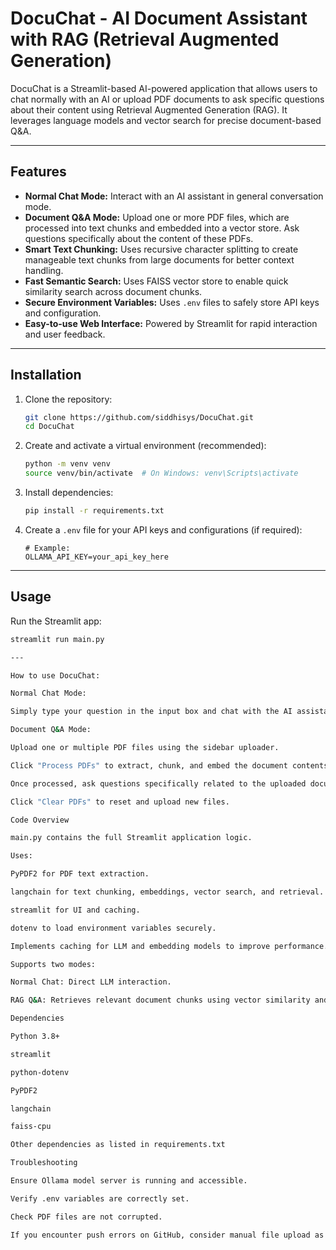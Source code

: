 # DocuChat - AI Document Assistant with RAG (Retrieval Augmented Generation)

DocuChat is a Streamlit-based AI-powered application that allows users to chat normally with an AI or upload PDF documents to ask specific questions about their content using Retrieval Augmented Generation (RAG). It leverages language models and vector search for precise document-based Q&A.

---

## Features

- **Normal Chat Mode:** Interact with an AI assistant in general conversation mode.
- **Document Q&A Mode:** Upload one or more PDF files, which are processed into text chunks and embedded into a vector store. Ask questions specifically about the content of these PDFs.
- **Smart Text Chunking:** Uses recursive character splitting to create manageable text chunks from large documents for better context handling.
- **Fast Semantic Search:** Uses FAISS vector store to enable quick similarity search across document chunks.
- **Secure Environment Variables:** Uses `.env` files to safely store API keys and configuration.
- **Easy-to-use Web Interface:** Powered by Streamlit for rapid interaction and user feedback.

---

## Installation

1. Clone the repository:
    ```bash
    git clone https://github.com/siddhisys/DocuChat.git
    cd DocuChat
    ```

2. Create and activate a virtual environment (recommended):
    ```bash
    python -m venv venv
    source venv/bin/activate  # On Windows: venv\Scripts\activate
    ```

3. Install dependencies:
    ```bash
    pip install -r requirements.txt
    ```

4. Create a `.env` file for your API keys and configurations (if required):
    ```
    # Example:
    OLLAMA_API_KEY=your_api_key_here
    ```

---

## Usage

Run the Streamlit app:
```bash
streamlit run main.py

---

How to use DocuChat:

Normal Chat Mode:

Simply type your question in the input box and chat with the AI assistant.

Document Q&A Mode:

Upload one or multiple PDF files using the sidebar uploader.

Click "Process PDFs" to extract, chunk, and embed the document contents.

Once processed, ask questions specifically related to the uploaded documents.

Click "Clear PDFs" to reset and upload new files.

Code Overview

main.py contains the full Streamlit application logic.

Uses:

PyPDF2 for PDF text extraction.

langchain for text chunking, embeddings, vector search, and retrieval.

streamlit for UI and caching.

dotenv to load environment variables securely.

Implements caching for LLM and embedding models to improve performance.

Supports two modes:

Normal Chat: Direct LLM interaction.

RAG Q&A: Retrieves relevant document chunks using vector similarity and answers based on retrieved context.

Dependencies

Python 3.8+

streamlit

python-dotenv

PyPDF2

langchain

faiss-cpu

Other dependencies as listed in requirements.txt

Troubleshooting

Ensure Ollama model server is running and accessible.

Verify .env variables are correctly set.

Check PDF files are not corrupted.

If you encounter push errors on GitHub, consider manual file upload as a workaround.
